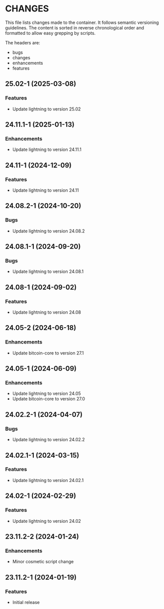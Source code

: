 # CHANGES

This file lists changes made to the container. It follows semantic versioning
guidelines. The content is sorted in reverse chronological order and formatted
to allow easy grepping by scripts.

The headers are:
- bugs
- changes
- enhancements
- features

## 25.02-1 (2025-03-08)

### Features

- Update lightning to version 25.02

## 24.11.1-1 (2025-01-13)

### Enhancements

- Update lightning to version 24.11.1

## 24.11-1 (2024-12-09)

### Features

- Update lightning to version 24.11

## 24.08.2-1 (2024-10-20)

### Bugs

- Update lightning to version 24.08.2

## 24.08.1-1 (2024-09-20)

### Bugs

- Update lightning to version 24.08.1

## 24.08-1 (2024-09-02)

### Features

- Update lightning to version 24.08

## 24.05-2 (2024-06-18)

### Enhancements

- Update bitcoin-core to version 27.1

## 24.05-1 (2024-06-09)

### Enhancements

- Update lightning to version 24.05
- Update bitcoin-core to version 27.0

## 24.02.2-1 (2024-04-07)

### Bugs

- Update lightning to version 24.02.2

## 24.02.1-1 (2024-03-15)

### Features

- Update lightning to version 24.02.1

## 24.02-1 (2024-02-29)

### Features

- Update lightning to version 24.02

## 23.11.2-2 (2024-01-24)

### Enhancements

- Minor cosmetic script change

## 23.11.2-1 (2024-01-19)

### Features

- Initial release
